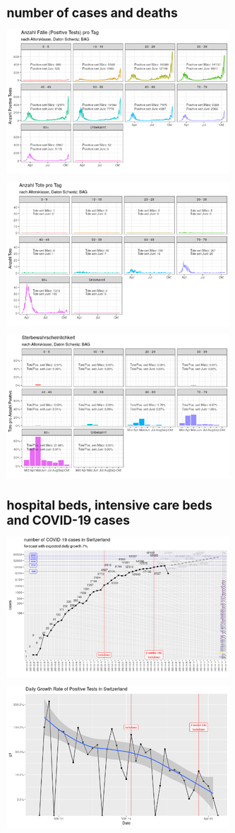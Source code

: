 # number of cases and deaths

![](swiss-tests/cases.png)

![](swiss-tests/deaths.png)

![](swiss-tests/deathchance.png)


# hospital beds, intensive care beds and COVID-19 cases

![](cases.png)

![](growth_rate.png)


